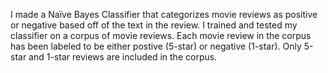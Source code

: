 
I made a Naïve Bayes Classifier that categorizes movie reviews as positive or negative based off of the text in the review. I trained and tested my classifier on a corpus of movie reviews. Each movie review in the corpus has been labeled to be either postive (5-star) or negative (1-star).  Only 5-star and 1-star reviews are included in the corpus.





